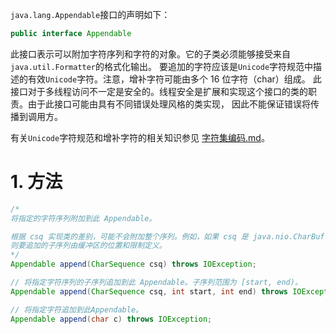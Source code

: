 `java.lang.Appendable`接口的声明如下：
```java
public interface Appendable
```
此接口表示可以附加字符序列和字符的对象。它的子类必须能够接受来自`java.util.Formatter`的格式化输出。
要追加的字符应该是`Unicode`字符规范中描述的有效`Unicode`字符。注意，增补字符可能由多个 16 位字符（char）组成。
此接口对于多线程访问不一定是安全的。线程安全是扩展和实现这个接口的类的职责。由于此接口可能由具有不同错误处理风格的类实现，
因此不能保证错误将传播到调用方。

有关`Unicode`字符规范和增补字符的相关知识参见 [字符集编码.md][unicode]。

# 1. 方法
```java
/*
将指定的字符序列附加到此 Appendable。

根据 csq 实现类的差别，可能不会附加整个序列。例如，如果 csq 是 java.nio.CharBuffer，
则要追加的子序列由缓冲区的位置和限制定义。
*/
Appendable append(CharSequence csq) throws IOException;

// 将指定字符序列的子序列追加到此 Appendable。子序列范围为 [start, end)。
Appendable append(CharSequence csq, int start, int end) throws IOException;

// 将指定字符追加到此Appendable。
Appendable append(char c) throws IOException;
```


[unicode]: 字符集编码.md